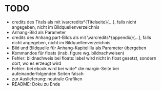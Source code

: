 # TODO
- credits des Titels als mit \varcredits*{Titelseite}{...}, falls nicht angegeben, nicht im Bildquellenverzeichnis
- Anhang-Bild als Parameter
- credits des Anhang part-Bilds als mit \varcredits*{appendix}{...}, falls nicht angegeben, nicht im Bildquellenverzeichnis
- Bild und Bildquelle für Anhang-KapitelIllu als Parameter übergeben
- Kommandos für floats (insb. figure wg. bildnachweisen)
- Fehler: bildnachweis bei floats: label wird nicht in float gesetzt, sondern dort, wo es erzeugt wird
- Fehler: bei ebook wird bei wide* die margin-Seite bei aufeinanderfolgenden Seiten falsch
- zur Auslieferung: neutrale Grafiken
- README: Doku zu Ende
